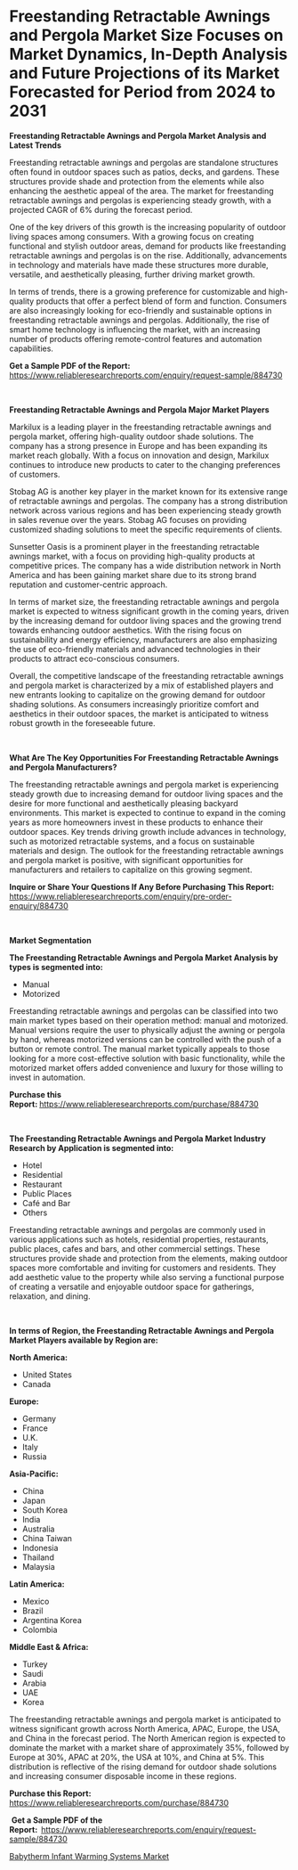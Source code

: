 <p><h1>Freestanding Retractable Awnings and Pergola Market Size Focuses on Market Dynamics, In-Depth Analysis and Future Projections of its Market Forecasted for Period from 2024 to 2031</h1></p><p><strong>Freestanding Retractable Awnings and Pergola Market Analysis and Latest Trends</strong></p>
<p><p>Freestanding retractable awnings and pergolas are standalone structures often found in outdoor spaces such as patios, decks, and gardens. These structures provide shade and protection from the elements while also enhancing the aesthetic appeal of the area. The market for freestanding retractable awnings and pergolas is experiencing steady growth, with a projected CAGR of 6% during the forecast period.</p><p>One of the key drivers of this growth is the increasing popularity of outdoor living spaces among consumers. With a growing focus on creating functional and stylish outdoor areas, demand for products like freestanding retractable awnings and pergolas is on the rise. Additionally, advancements in technology and materials have made these structures more durable, versatile, and aesthetically pleasing, further driving market growth.</p><p>In terms of trends, there is a growing preference for customizable and high-quality products that offer a perfect blend of form and function. Consumers are also increasingly looking for eco-friendly and sustainable options in freestanding retractable awnings and pergolas. Additionally, the rise of smart home technology is influencing the market, with an increasing number of products offering remote-control features and automation capabilities.</p></p>
<p><strong>Get a Sample PDF of the Report:&nbsp;</strong> <a href="https://www.reliableresearchreports.com/enquiry/request-sample/884730">https://www.reliableresearchreports.com/enquiry/request-sample/884730</a></p>
<p>&nbsp;</p>
<p><strong>Freestanding Retractable Awnings and Pergola Major Market Players</strong></p>
<p><p>Markilux is a leading player in the freestanding retractable awnings and pergola market, offering high-quality outdoor shade solutions. The company has a strong presence in Europe and has been expanding its market reach globally. With a focus on innovation and design, Markilux continues to introduce new products to cater to the changing preferences of customers.</p><p>Stobag AG is another key player in the market known for its extensive range of retractable awnings and pergolas. The company has a strong distribution network across various regions and has been experiencing steady growth in sales revenue over the years. Stobag AG focuses on providing customized shading solutions to meet the specific requirements of clients.</p><p>Sunsetter Oasis is a prominent player in the freestanding retractable awnings market, with a focus on providing high-quality products at competitive prices. The company has a wide distribution network in North America and has been gaining market share due to its strong brand reputation and customer-centric approach.</p><p>In terms of market size, the freestanding retractable awnings and pergola market is expected to witness significant growth in the coming years, driven by the increasing demand for outdoor living spaces and the growing trend towards enhancing outdoor aesthetics. With the rising focus on sustainability and energy efficiency, manufacturers are also emphasizing the use of eco-friendly materials and advanced technologies in their products to attract eco-conscious consumers.</p><p>Overall, the competitive landscape of the freestanding retractable awnings and pergola market is characterized by a mix of established players and new entrants looking to capitalize on the growing demand for outdoor shading solutions. As consumers increasingly prioritize comfort and aesthetics in their outdoor spaces, the market is anticipated to witness robust growth in the foreseeable future.</p></p>
<p>&nbsp;</p>
<p><strong>What Are The Key Opportunities For Freestanding Retractable Awnings and Pergola Manufacturers?</strong></p>
<p><p>The freestanding retractable awnings and pergola market is experiencing steady growth due to increasing demand for outdoor living spaces and the desire for more functional and aesthetically pleasing backyard environments. This market is expected to continue to expand in the coming years as more homeowners invest in these products to enhance their outdoor spaces. Key trends driving growth include advances in technology, such as motorized retractable systems, and a focus on sustainable materials and design. The outlook for the freestanding retractable awnings and pergola market is positive, with significant opportunities for manufacturers and retailers to capitalize on this growing segment.</p></p>
<p><strong>Inquire or Share Your Questions If Any Before Purchasing This Report:</strong> <a href="https://www.reliableresearchreports.com/enquiry/pre-order-enquiry/884730">https://www.reliableresearchreports.com/enquiry/pre-order-enquiry/884730</a></p>
<p>&nbsp;</p>
<p><strong>Market Segmentation</strong></p>
<p><strong>The Freestanding Retractable Awnings and Pergola Market Analysis by types is segmented into:</strong></p>
<p><ul><li>Manual</li><li>Motorized</li></ul></p>
<p><p>Freestanding retractable awnings and pergolas can be classified into two main market types based on their operation method: manual and motorized. Manual versions require the user to physically adjust the awning or pergola by hand, whereas motorized versions can be controlled with the push of a button or remote control. The manual market typically appeals to those looking for a more cost-effective solution with basic functionality, while the motorized market offers added convenience and luxury for those willing to invest in automation.</p></p>
<p><strong>Purchase this Report:&nbsp;</strong><a href="https://www.reliableresearchreports.com/purchase/884730">https://www.reliableresearchreports.com/purchase/884730</a></p>
<p>&nbsp;</p>
<p><strong>The Freestanding Retractable Awnings and Pergola Market Industry Research by Application is segmented into:</strong></p>
<p><ul><li>Hotel</li><li>Residential</li><li>Restaurant</li><li>Public Places</li><li>Café and Bar</li><li>Others</li></ul></p>
<p><p>Freestanding retractable awnings and pergolas are commonly used in various applications such as hotels, residential properties, restaurants, public places, cafes and bars, and other commercial settings. These structures provide shade and protection from the elements, making outdoor spaces more comfortable and inviting for customers and residents. They add aesthetic value to the property while also serving a functional purpose of creating a versatile and enjoyable outdoor space for gatherings, relaxation, and dining.</p></p>
<p>&nbsp;</p>
<p><strong>In terms of Region, the Freestanding Retractable Awnings and Pergola Market Players available by Region are:</strong></p>
<p>
    <p> <strong> North America: </strong>
        <ul>
            <li>United States</li>
            <li>Canada</li>
        </ul>
        </p> 
    <p> <strong> Europe: </strong>
        <ul>
            <li>Germany</li>
            <li>France</li>
            <li>U.K.</li>
            <li>Italy</li>
            <li>Russia</li>
        </ul>
        </p> 
    <p> <strong> Asia-Pacific: </strong>
        <ul>
            <li>China</li>
            <li>Japan</li>
            <li>South Korea</li>
            <li>India</li>
            <li>Australia</li>
            <li>China Taiwan</li>
            <li>Indonesia</li>
            <li>Thailand</li>
            <li>Malaysia</li>
        </ul>
        </p> 
    <p> <strong> Latin America: </strong>
        <ul>
            <li>Mexico</li>
            <li>Brazil</li>
            <li>Argentina Korea</li>
            <li>Colombia</li>
        </ul>
        </p> 
    <p> <strong> Middle East & Africa: </strong>
        <ul>
            <li>Turkey</li>
            <li>Saudi</li>
            <li>Arabia</li>
            <li>UAE</li>
            <li>Korea</li>
        </ul>
    </p>
    </p>
<p><p>The freestanding retractable awnings and pergola market is anticipated to witness significant growth across North America, APAC, Europe, the USA, and China in the forecast period. The North American region is expected to dominate the market with a market share of approximately 35%, followed by Europe at 30%, APAC at 20%, the USA at 10%, and China at 5%. This distribution is reflective of the rising demand for outdoor shade solutions and increasing consumer disposable income in these regions.</p></p>
<p><strong>Purchase this Report: </strong><a href="https://www.reliableresearchreports.com/purchase/884730">https://www.reliableresearchreports.com/purchase/884730</a></p>
<p>&nbsp;<strong>Get a Sample PDF of the Report:&nbsp;&nbsp;</strong><a href="https://www.reliableresearchreports.com/enquiry/request-sample/884730">https://www.reliableresearchreports.com/enquiry/request-sample/884730</a></p>
<p><strong></strong></p>
<p><p><a href="https://github.com/timeliteaut/Market-Research-Report-List-1/blob/main/babytherm-infant-warming-systems-market.md">Babytherm Infant Warming Systems Market</a></p></p>